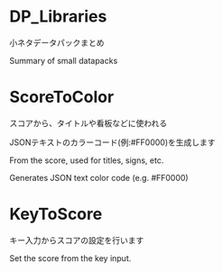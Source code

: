 # DP_Libraries
小ネタデータパックまとめ
 
 Summary of small datapacks

# ScoreToColor
スコアから、タイトルや看板などに使われる

JSONテキストのカラーコード(例:#FF0000)を生成します

From the score, used for titles, signs, etc.

Generates JSON text color code (e.g. #FF0000)

# KeyToScore
キー入力からスコアの設定を行います

Set the score from the key input.
